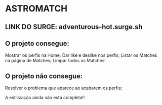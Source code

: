 # ASTROMATCH

## LINK DO SURGE: adventurous-hot.surge.sh

## O projeto consegue:

Mostrar os perfis na Home;
Dar like e deslike nos perfis;
Listar os Matches na página de Matches;
Limpar todos os Matches!

## O projeto não consegue:

Resolver o problema que aparece ao acabarem os perfis;


A estilização ainda não está completa!!


